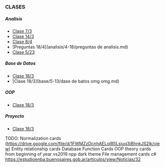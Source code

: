 ### CLASES

##### Analisis
* [Clase 7/3](analisis/3-7/clase.md)
* [Clase 14/3](analisis/3-14/notas.md)
* [Clase 8/4](analisis/4-8/orgs.md)
* [Preguntas 18/4](analisis/4-18/preguntas de analisis.md)
* [Clase 5/23](analisis/5-23/notes.md)

##### Base de Datos
* [Clase 18/3](base/3-18/notsa.md)
* [Clase 18/3](base/5-13/dase de batos omg omg.md)


##### OOP
* [Clase 18/3](oop/3-18.md)


##### Proyecto
* [Clase 18/3](proyecto/3-10.md)


TODO: 
Normalization cards (https://drive.google.com/file/d/1FWMZzDcnhAELolB5Lsjuq3iBhnkJS2lk/view)
Entity relationship cards
Database Function Cards
OOP theory cards from beginning of year
vs2019 npp dark theme
File management cards c#
https://estudioenba.buenosaires.gob.ar/articulos/view/Noticias/32